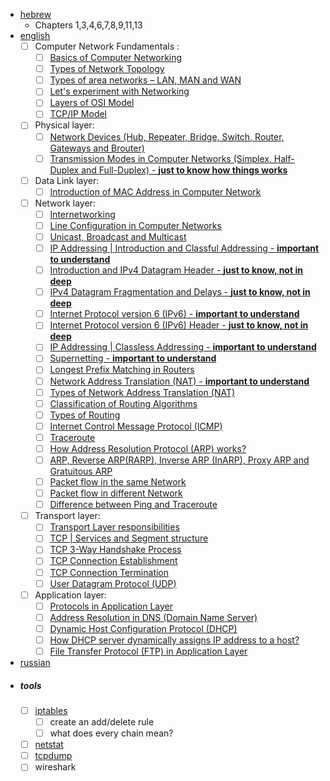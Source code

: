 - [hebrew](https://data.cyber.org.il/networks/networks.pdf) 
	- Chapters 1,3,4,6,7,8,9,11,13
- [english](https://www.geeksforgeeks.org/computer-network-tutorials/)
	- [ ] Computer Network Fundamentals :
	   - [ ] [Basics of Computer Networking](https://www.geeksforgeeks.org/basics-computer-networking/)
	   - [ ] [Types of Network Topology](https://www.geeksforgeeks.org/types-of-network-topology/?ref=lbp)
	   - [ ] [Types of area networks – LAN, MAN and WAN](https://www.geeksforgeeks.org/types-of-area-networks-lan-man-and-wan/)
	   - [ ] [Let's experiment with Networking](https://www.geeksforgeeks.org/lets-experiment-with-networking/?ref=lbp)
	   - [ ] [Layers of OSI Model](https://www.geeksforgeeks.org/layers-of-osi-model/?ref=lbp)
	   - [ ] [TCP/IP Model](https://www.geeksforgeeks.org/tcp-ip-model/?ref=lbp)
	- [ ] Physical layer:
	  - [ ] [Network Devices (Hub, Repeater, Bridge, Switch, Router, Gateways and Brouter)](https://www.geeksforgeeks.org/network-devices-hub-repeater-bridge-switch-router-gateways/)
	  - [ ] [Transmission Modes in Computer Networks (Simplex, Half-Duplex and Full-Duplex) - **just to know how things works**](https://www.geeksforgeeks.org/transmission-modes-computer-networks/)
	- [ ] Data Link layer:
	  - [ ] [Introduction of MAC Address in Computer Network](https://www.geeksforgeeks.org/computer-network-introduction-mac-address/)
	- [ ] Network layer:
	  - [ ] [Internetworking](https://www.geeksforgeeks.org/computer-networks-internetworking/)
	  - [ ] [Line Configuration in Computer Networks](https://www.geeksforgeeks.org/line-configuration-computer-networks/)
	  - [ ] [Unicast, Broadcast and Multicast](https://www.geeksforgeeks.org/computer-network-difference-unicast-broadcast-multicast/)
	  - [ ] [IP Addressing | Introduction and Classful Addressing - **important to understand**](https://www.geeksforgeeks.org/ip-addressing-introduction-and-classful-addressing/)
	  - [ ]  [Introduction and IPv4 Datagram Header - **just to know, not in deep**](https://www.geeksforgeeks.org/network-layer-introduction-ipv4/)
	  - [ ] [IPv4 Datagram Fragmentation and Delays - **just to know, not in deep**](https://www.geeksforgeeks.org/network-layer-ipv4-datagram-fragmentation-and-delays/)
	  - [ ] [Internet Protocol version 6 (IPv6) - **important to understand**](https://www.geeksforgeeks.org/internet-protocol-v6-ipv6/)
	  - [ ] [Internet Protocol version 6 (IPv6) Header - **just to know, not in deep**](https://www.geeksforgeeks.org/computer-network-internet-protocol-version-6-ipv6-header/)
	  - [ ] [IP Addressing | Classless Addressing - **important to understand**](https://www.geeksforgeeks.org/ip-addressing-classless-addressing/)
	  - [ ] [Supernetting - **important to understand**](https://www.geeksforgeeks.org/computer-network-supernetting/)
	  - [ ] [Longest Prefix Matching in Routers](https://www.geeksforgeeks.org/computer-networks-longest-prefix-matching-in-routers/)
	  - [ ] [Network Address Translation (NAT) - **important to understand**](https://www.geeksforgeeks.org/computer-network-network-address-translation-nat/)
	  - [ ] [Types of Network Address Translation (NAT)](https://www.geeksforgeeks.org/computer-network-types-network-address-translation-nat/)
	  - [ ] [Classification of Routing Algorithms](https://www.geeksforgeeks.org/computer-network-classification-routing-algorithms/)
	  - [ ] [Types of Routing](https://www.geeksforgeeks.org/computer-network-types-routing/)
	  - [ ] [Internet Control Message Protocol (ICMP)](https://www.geeksforgeeks.org/internet-control-message-protocol-icmp/)
	  - [ ] [Traceroute](https://www.geeksforgeeks.org/computer-networks-traceroute/)
	  - [ ] [How Address Resolution Protocol (ARP) works?](https://www.geeksforgeeks.org/computer-network-arp-works/)
	  - [ ] [ARP, Reverse ARP(RARP), Inverse ARP (InARP), Proxy ARP and Gratuitous ARP](https://www.geeksforgeeks.org/computer-network-arp-reverse-arprarp-inverse-arpinarp-proxy-arp-gratuitous-arp/)
	  - [ ] [Packet flow in the same Network](https://www.geeksforgeeks.org/computer-network-packet-flow-network/)
	  - [ ] [Packet flow in different Network](https://www.geeksforgeeks.org/computer-network-packet-flow-different-network/)
	  - [ ] [Difference between Ping and Traceroute](https://www.geeksforgeeks.org/whats-difference-between-ping-and-traceroute/)
	- [ ] Transport layer:
	  - [ ] [Transport Layer responsibilities](https://www.geeksforgeeks.org/computer-network-transport-layer-responsibilities/)
	  - [ ] [TCP | Services and Segment structure](https://www.geeksforgeeks.org/tcp-services-and-segment-structure/)
	  - [ ] [TCP 3-Way Handshake Process](https://www.geeksforgeeks.org/computer-network-tcp-3-way-handshake-process/)
	  - [ ] [TCP Connection Establishment](https://www.geeksforgeeks.org/computer-network-tcp-connection-establishment/)
	  - [ ] [TCP Connection Termination](https://www.geeksforgeeks.org/computer-network-tcp-connection-termination/)
	  - [ ] [User Datagram Protocol (UDP)](https://www.geeksforgeeks.org/computer-network-user-datagram-protocol-udp/)
	- [ ] Application layer:
	  - [ ] [Protocols in Application Layer](https://www.geeksforgeeks.org/protocols-application-layer/)
	  - [ ] [Address Resolution in DNS (Domain Name Server)](https://www.geeksforgeeks.org/address-resolution-dns/)
	  - [ ] [Dynamic Host Configuration Protocol (DHCP)](https://www.geeksforgeeks.org/computer-network-dynamic-host-configuration-protocol-dhcp/)
	  - [ ] [How DHCP server dynamically assigns IP address to a host?](https://www.geeksforgeeks.org/how-dhcp-server-dynamically-assigns-ip-address-to-a-host/)
	  - [ ] [File Transfer Protocol (FTP) in Application Layer](https://www.geeksforgeeks.org/computer-network-file-transfer-protocol-ftp/)
- [russian](https://mkdev.me/posts/kak-rabotayut-seti-chto-takoe-svitch-router-dns-dhcp-nat-vpn-i-eschyo-s-desyatok-neobhodimyh-veschey)
- ##### tools
	- [ ] [iptables](https://wiki.archlinux.org/title/iptables)
		- [ ] create an add/delete rule
		- [ ] what does every chain mean?
	- [ ] [netstat](https://www.lifewire.com/netstat-command-2618098)
	- [ ] [tcpdump](https://danielmiessler.com/study/tcpdump/)
	- [ ] wireshark